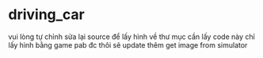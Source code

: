 # driving_car
vui lòng tự chỉnh sửa lại source để lấy hình về thư mục cần lấy
code này chỉ lấy hình bằng game pab đc thôi 
sẽ update thêm
get image from simulator
